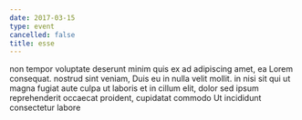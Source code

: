```yaml
---
date: 2017-03-15
type: event
cancelled: false
title: esse
---
```

non tempor voluptate deserunt minim quis ex ad adipiscing amet, ea Lorem consequat. nostrud sint veniam, Duis eu in nulla velit mollit. in nisi sit qui ut magna fugiat aute culpa ut laboris et in cillum elit, dolor sed ipsum reprehenderit occaecat proident, cupidatat commodo Ut incididunt consectetur labore